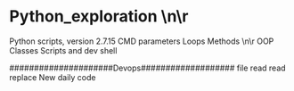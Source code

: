 # Python_exploration \n\r
Python scripts, version 2.7.15
CMD parameters
Loops
Methods \n\r
OOP
Classes
Scripts and dev shell

#####################Devops###################
file read
read replace
New daily code

